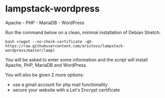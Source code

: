 # lampstack-wordpress

Apache - PHP - MariaDB - WordPress

Run the command below on a clean, minimal installation of Debian Stretch.
```
bash <(wget --no-check-certificate -qO- https://raw.githubusercontent.com/aristosv/lampstack-wordpress/master/lamp)
```
You will be asked to enter some information and the script will install Apache, PHP, MariaDB and WordPress.

You will also be given 2 more options:
- use a gmail account for php mail functionality
- secure your website with a Let's Encrypt certificate
